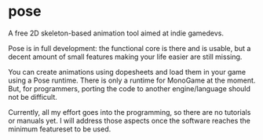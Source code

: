 # pose
A free 2D skeleton-based animation tool aimed at indie gamedevs.

Pose is in full development: the functional core is there and is usable, but a decent amount of small features making your life easier are still missing.

You can create animations using dopesheets and load them in your game using a Pose runtime. There is only a runtime for MonoGame at the moment. But, for programmers, porting the code to another engine/language should not be difficult.

Currently, all my effort goes into the programming, so there are no tutorials or manuals yet. I will address those aspects once the software reaches the minimum featureset to be used.
